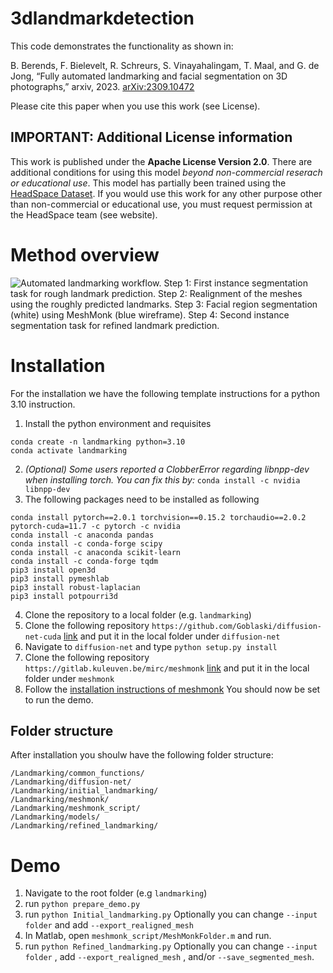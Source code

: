 
# 3dlandmarkdetection
This code demonstrates the functionality as shown in:

B. Berends, F. Bielevelt, R. Schreurs, S. Vinayahalingam, T. Maal, and G. de Jong, “Fully automated landmarking and facial segmentation on 3D photographs,” arxiv, 2023.
[arXiv:2309.10472](https://arxiv.org/abs/2309.10472)

Please cite this paper when you use this work (see License).

## IMPORTANT: Additional License information
This work is published under the **Apache License Version 2.0**. There are additional conditions for using this model *beyond non-commercial reserach or educational use*. This model has partially been trained using the [HeadSpace Dataset](https://www-users.york.ac.uk/~np7/research/Headspace/). If you would use this work for any other purpose other than non-commercial or educational use, you must request permission at the HeadSpace team (see website).

# Method overview
![Automated landmarking workflow. Step 1: First instance segmentation task for rough
landmark prediction. Step 2: Realignment of the meshes using the roughly predicted landmarks. Step 3:
Facial region segmentation (white) using MeshMonk (blue wireframe). Step 4: Second instance
segmentation task for refined landmark prediction.](https://github.com/rumc3dlab/3dlandmarkdetection/blob/0df8c6cafa096650387ac51c31b1e8d058b41cdd/media/Figure_1.png)

# Installation
For the installation we have the following template instructions for a python 3.10 instruction.

 1. Install the python environment and requisites
```
conda create -n landmarking python=3.10
conda activate landmarking
```
 2. *(Optional) Some users reported a ClobberError regarding libnpp-dev when installing torch. You can fix this by:* `conda install -c nvidia libnpp-dev`
 3. The following packages need to be installed as following
```
conda install pytorch==2.0.1 torchvision==0.15.2 torchaudio==2.0.2 pytorch-cuda=11.7 -c pytorch -c nvidia
conda install -c anaconda pandas
conda install -c conda-forge scipy
conda install -c anaconda scikit-learn
conda install -c conda-forge tqdm
pip3 install open3d
pip3 install pymeshlab
pip3 install robust-laplacian
pip3 install potpourri3d
```
 4. Clone the repository to a local folder (e.g. `landmarking`)
 5. Clone the following repository `https://github.com/Goblaski/diffusion-net-cuda` [link](https://github.com/Goblaski/diffusion-net-cuda) and put it in the local folder under `diffusion-net`
 6. Navigate to `diffusion-net` and type `python setup.py install`
 7. Clone the following repository `https://gitlab.kuleuven.be/mirc/meshmonk` [link](https://gitlab.kuleuven.be/mirc/meshmonk) and put it in the local folder under  `meshmonk`
 8. Follow the [installation instructions of meshmonk](https://gitlab.kuleuven.be/mirc/meshmonk/-/blob/master/README.md)
You should now be set to run the demo.
## Folder structure
After installation you shoulw have the following folder structure:
```
/Landmarking/common_functions/
/Landmarking/diffusion-net/
/Landmarking/initial_landmarking/
/Landmarking/meshmonk/
/Landmarking/meshmonk_script/
/Landmarking/models/
/Landmarking/refined_landmarking/
```
# Demo
 1. Navigate to the root folder (e.g `landmarking`)
 2. run `python prepare_demo.py`
 3. run `python Initial_landmarking.py`
Optionally you can change `--input folder` and add `--export_realigned_mesh`
4. In Matlab, open `meshmonk_script/MeshMonkFolder.m` and run.
5. run `python Refined_landmarking.py`
Optionally you can change `--input folder` , add `--export_realigned_mesh` , and/or `--save_segmented_mesh`.
